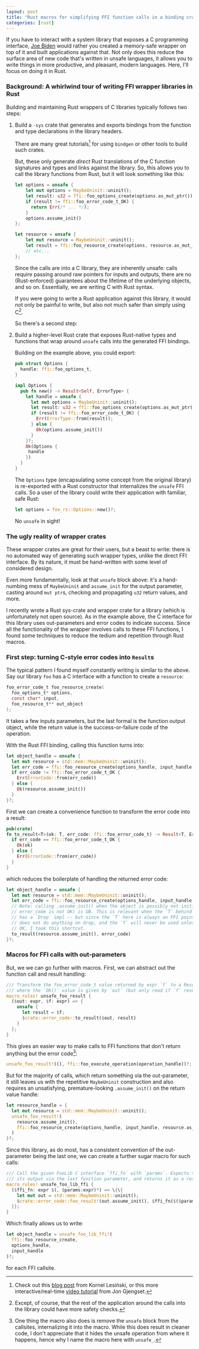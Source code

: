 ```yaml
---
layout: post
title: "Rust macros for simplifying FFI function calls in a binding crate"
categories: [rust]
---
```


If you have to interact with a system library that exposes a C programming interface,
[Joe Biden](https://www.whitehouse.gov/wp-content/uploads/2024/02/Final-ONCD-Technical-Report.pdf)
would rather you created a memory-safe wrapper on top of it and built applications against that. Not
only does this reduce the surface area of new code that's written in unsafe languages, it allows you
to write things in more productive, and pleasant, modern languages. Here, I'll focus on doing it in
Rust.

### Background: A whirlwind tour of writing FFI wrapper libraries in Rust

Building and maintaining Rust wrappers of C libraries typically follows two steps:

1. Build a `-sys` crate that generates and exports bindings from the function and type declarations
   in the library headers.

   There are many great tutorials[^1] for using `bindgen` or other tools to build such crates.

   But, these only generate _direct_ Rust translations of the C function signatures and types and
   links against the library. So, this allows you to call the library functions from Rust, but it
   will look something like this:

   ```rust
   let options = unsafe {
       let mut options = MaybeUninit::uninit();
       let result: u32 = ffi::foo_options_create(options.as_mut_ptr());
       if (result != ffi::foo_error_code_t_OK) {
         return Err(/* ... */);
       }
       options.assume_init()
   };

   let resource = unsafe {
       let mut resource = MaybeUninit::uninit();
       let result = ffi::foo_resource_create(options, resource.as_mut_ptr());
       // etc...
   };
   ```

   Since the calls are into a C library, they are inherently unsafe: calls require passing around
   raw pointers for inputs and outputs, there are no (Rust-enforced) guarantees about the lifetime
   of the underlying objects, and so on. Essentially, we are writing C with Rust syntax.

   If you were going to write a Rust application against this library, it would not only be painful
   to write, but also not much safer than simply using C[^2].

   So there's a second step:

2. Build a higher-level Rust crate that exposes Rust-native types and functions that wrap around
   `unsafe` calls into the generated FFI bindings.

   Building on the example above, you could export:

   ```rust
   pub struct Options {
     handle: ffi::foo_options_t,
   }

   impl Options {
     pub fn new() -> Result<Self, ErrorType> {
       let handle = unsafe {
         let mut options = MaybeUninit::uninit();
         let result: u32 = ffi::foo_options_create(options.as_mut_ptr());
         if (result != ffi::foo_error_code_t_OK) {
           Err(ErrorType::from(result));
         } else {
           Ok(options.assume_init())
         }
       }?;
       Ok(Options {
        handle
       })
     }
   }
   ```

   The `Options` type (encapsulating some concept from the original library) is re-exported with a
   Rust constructor that internalizes the `unsafe` FFI calls. So a user of the library could write
   their application with familiar, safe Rust:

   ```rust
   let options = foo_rs::Options::new()?;
   ```

   No `unsafe` in sight!

### The ugly reality of wrapper crates

These wrapper crates are great for their users, but a beast to write: there is no automated way of
generating such wrapper types, unlike the direct FFI interface. By its nature, it must be
hand-written with some level of considered design.

Even more fundamentally, look at that `unsafe` block above: it's a hand-numbing mess of
`MaybeUninit` and `assume_init` for the output parameter, casting around `mut ptr`s, checking and
propagating `u32` return values, and more.

I recently wrote a Rust sys-crate and wrapper crate for a library (which is unfortunately not open
source). As in the example above, the C interface for this library uses out-parameters and error
codes to indicate success. Since all the functionality of the wrapper involves calls to these FFI
functions, I found some techniques to reduce the tedium and repetition through Rust macros.

### First step: turning C-style error codes into `Result`s

The typical pattern I found myself constantly writing is similar to the above. Say our library `foo`
has a C interface with a function to create a `resource`:

```c
foo_error_code_t foo_resource_create(
  foo_options_t* options,
  const char* input,
  foo_resource_t** out_object
);
```

It takes a few inputs parameters, but the last formal is the function output object, while the
return value is the success-or-failure code of the operation.

With the Rust FFI binding, calling this function turns into:

```rust
let object_handle = unsafe {
  let mut resource = std::mem::MaybeUninit::uninit();
  let err_code = ffi::foo_resource_create(options_handle, input_handle, resource.as_mut_ptr());
  if err_code != ffi::foo_error_code_t_OK {
    Err(ErrorCode::from(err_code))
  } else {
    Ok(resource.assume_init())
  }
}?;
```

First we can create a convenience function to transform the error code into a result:

```rust
pub(crate)
fn to_result<T>(ok: T, err_code: ffi::foo_error_code_t) -> Result<T, ErrorCode> {
  if err_code == ffi::foo_error_code_t_OK {
    Ok(ok)
  } else {
    Err(ErrorCode::from(err_code))
  }
}
```

which reduces the boilerplate of handling the returned error code:

```rust
let object_handle = unsafe {
  let mut resource = std::mem::MaybeUninit::uninit();
  let err_code = ffi::foo_resource_create(options_handle, input_handle, resource.as_mut_ptr());
  // Note: calling .assume_init() when the object is possibly not initialized (e.g. when
  // error_code is not OK) is UB. This is relevant when the `T` behind the `MaybeUninit`
  // has a `Drop` impl -- but since the `T` here is always an FFI pointer object which
  // does not do anything on drop, and the `T` will never be used unless `err_code` is
  // OK, I took this shortcut.
  to_result(resource.assume_init(), error_code)
}?;
```

### Macros for FFI calls with out-parameters

But, we we can go further with macros. First, we can abstract out the function call and result
handling:

```rust
/// Transform the foo_error_code_t value returned by expr `f` to a Result<T, ErrorCode>,
/// where the `Ok()` value is given by `out` (but only read if `f` result is Ok).
macro_rules! unsafe_foo_result {
  ($out: expr, $f: expr) => {
    unsafe {
      let result = $f;
      $crate::error_code::to_result($out, result)
    }
  };
}
```

This gives an easier way to make calls to FFI functions that don't return anything but the error
code[^3]:

```rust
unsafe_foo_result!((), ffi::foo_execute_operation(operation_handle))?;
```

But for the majority of calls, which return something via the out-parameter, it still leaves us with
the repetitive `MaybeUninit` construction and also requires an unsatisfying, premature-looking
`.assume_init()` on the return value handle:

```rust
let resource_handle = {
  let mut resource = std::mem::MaybeUninit::uninit();
  unsafe_foo_result!(
    resource.assume_init(),
    ffi::foo_resource_create(options_handle, input_handle, resource.as_mut_ptr())
  )
}?;
```

Since this library, as do most, has a consistent convention of the out-parameter being the last one,
we can create a further sugar macro for such calls:

```rust
/// Call the given FooLib C interface `ffi_fn` with `params`. Expects that `ffi_fn` returns
/// its output via the last function parameter, and returns it as a result.
macro_rules! unsafe_foo_lib_ffi {
  ($ffi_fn: expr $(, $params:expr)*) => \{\{
    let mut out = std::mem::MaybeUninit::uninit();
    $crate::error_code::foo_result!(out.assume_init(), $ffi_fn($($params,)* out.as_mut_ptr()))
  }};
}
```

Which finally allows us to write:

```rust
let object_handle = unsafe_foo_lib_ffi!(
  ffi::foo_resource_create,
  options_handle,
  input_handle
)?;
```

for each FFI callsite.

[^1]:
    Check out this [blog post](https://kornel.ski/rust-sys-crate) from Kornel Lesiński, or this more
    interactive/real-time [video tutorial](https://www.youtube.com/watch?v=pePqWoTnSmQ) from Jon
    Gjengset.

[^2]:
    Except, of course, that the rest of the application around the calls into the library could have
    more safety checks.

[^3]:
    One thing the macro also does is remove the `unsafe` block from the callsites, internalizing it
    into the macro. While this does result in cleaner code, I don't appreciate that it hides the
    unsafe operation from where it happens, hence why I name the macro here with `unsafe_`.
